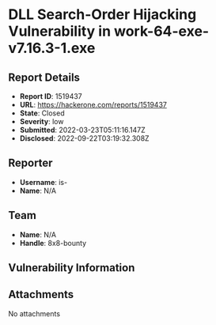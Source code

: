 # DLL Search-Order Hijacking Vulnerability in work-64-exe-v7.16.3-1.exe

## Report Details
- **Report ID**: 1519437
- **URL**: https://hackerone.com/reports/1519437
- **State**: Closed
- **Severity**: low
- **Submitted**: 2022-03-23T05:11:16.147Z
- **Disclosed**: 2022-09-22T03:19:32.308Z

## Reporter
- **Username**: is-
- **Name**: N/A

## Team
- **Name**: N/A
- **Handle**: 8x8-bounty

## Vulnerability Information


## Attachments
No attachments
